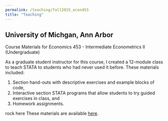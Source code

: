 ```yaml
---
permalink: /teaching/fall2015_econ453
title: "Teaching"
---
```

## University of Michgan, Ann Arbor ##
Course Materials for Economics 453 - Intermediate Econometrics II (Undergraduate)  

As a graduate student instructor for this course, I created a 12-module class to teach STATA to students who had never used it before. These materials included:
1) Section hand-outs with descriptive exercises and example blocks of code,
2) Interactive section STATA programs that allow students to try guided exercises in class, and
3) Homework assignments.

rock here
These materials are available [here](/assets/teaching/fall2015_econ451/Cole_Econ452_Lessons.zip).
